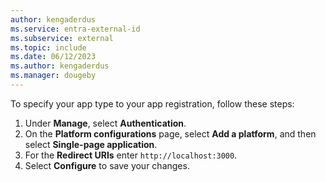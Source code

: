```yaml
---
author: kengaderdus
ms.service: entra-external-id
ms.subservice: external
ms.topic: include
ms.date: 06/12/2023
ms.author: kengaderdus
ms.manager: dougeby
---
```


To specify your app type to your app registration, follow these steps:

1. Under **Manage**, select **Authentication**.
1. On the **Platform configurations** page, select **Add a platform**, and then select **Single-page application**.
1. For the **Redirect URIs** enter `http://localhost:3000`.
1. Select **Configure** to save your changes.
